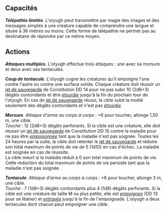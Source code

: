 ## Capacités
_**Télépathie limitée**_. L'otyugh peut transmettre par magie des images et des messages simples à une créature capable de comprendre une langue et située à 36 mètres ou moins. Cette forme de télépathie ne permet pas au destinataire de répondre par ce même moyen.

## Actions
_**Attaques multiples**_. L'otyugh effectue trois attaques : une avec sa morsure et deux avec ses tentacules.

_**Coup de tentacule**_. L'otyugh cogne les créatures qu'il empoigne l'une contre l'autre ou contre une surface solide. Chaque créature doit réussir un [jet de sauvegarde](/utiliser-les-caracteristiques/#jets-de-sauvegarde) de Constitution DD 14 pour ne pas subir 10 (2d6+3) dégâts contondants et être [_étourdie_](/gerer-la-sante-du-personnage/#etourdi) jusqu'à la fin du prochain tour de l'otyugh. En cas de [jet de sauvegarde](/utiliser-les-caracteristiques/#jets-de-sauvegarde) réussi, la cible subit la moitié seulement des dégâts contondants et n'est pas [_étourdie_](/gerer-la-sante-du-personnage/#etourdi).

_**Morsure**_. _Attaque d'arme au corps à corps_ : +6 pour toucher, allonge 1,50 m, une cible.  
_Touché_ : 12 (2d8+3) dégâts perforants. Si la cible est une créature, elle doit réussir un [jet de sauvegarde](/utiliser-les-caracteristiques/#jets-de-sauvegarde) de Constitution DD 15 contre la maladie pour ne pas être [_empoisonnée_](/gerer-la-sante-du-personnage/#empoisonne) tant que la maladie n'est pas soignée. Toutes les 24 heures par la suite, la cible doit retenter le [jet de sauvegarde](/utiliser-les-caracteristiques/#jets-de-sauvegarde) et réduire son total maximum de points de vie de 5 (1d10) en cas d'échec. La maladie est soignée en cas de réussite.  
La cible meurt si la maladie réduit à 0 son total maximum de points de vie. Cette réduction du total maximum de points de vie persiste tant que la maladie n'est pas soignée.

_**Tentacule**_. _Attaque d'arme au corps à corps_ : +6 pour toucher, allonge 3 m, une cible.  
_Touché_ : 7 (1d8+3) dégâts contondants plus 4 (1d8) dégâts perforants. Si la cible est une créature de taille M ou plus petite, elle est [_empoignée_](/gerer-la-sante-du-personnage/#empoigne) (DD 13 pour se libérer) et [_entravée_](/gerer-la-sante-du-personnage/#entrave) jusqu'à la fin de l'empoignade. L'otyugh a deux tentacules dont chacun peut empoigner une cible.
